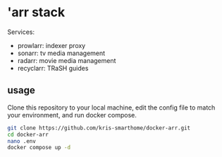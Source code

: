# 'arr stack
Services:

- prowlarr: indexer proxy
- sonarr: tv media management
- radarr: movie media management
- recyclarr: TRaSH guides 

## usage
Clone this repository to your local machine, edit the config file to match your environment, and run docker compose.

```bash
git clone https://github.com/kris-smarthome/docker-arr.git
cd docker-arr
nano .env
docker compose up -d